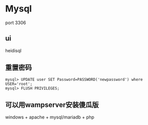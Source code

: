 # Mysql
port 3306

## ui
heidisql

## 重置密码
```
mysql> UPDATE user SET Password=PASSWORD('newpassword') where USER='root';
mysql> FLUSH PRIVILEGES;
```

## 可以用wampserver安装傻瓜版
windows + apache + mysql/mariadb + php
